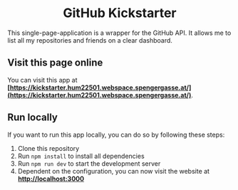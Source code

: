 <h1 align="center">GitHub Kickstarter</h1>

This single-page-application is a wrapper for the GitHub API. It allows me to list all my repositories and friends on a clear dashboard.

## Visit this page online

You can visit this app at **[https://kickstarter.hum22501.webspace.spengergasse.at/](https://kickstarter.hum22501.webspace.spengergasse.at/)**.

## Run locally

If you want to run this app locally, you can do so by following these steps:

1. Clone this repository
2. Run `npm install` to install all dependencies
3. Run `npm run dev` to start the development server
4. Dependent on the configuration, you can now visit the website at **[http://localhost:3000](http://localhost:3000)**